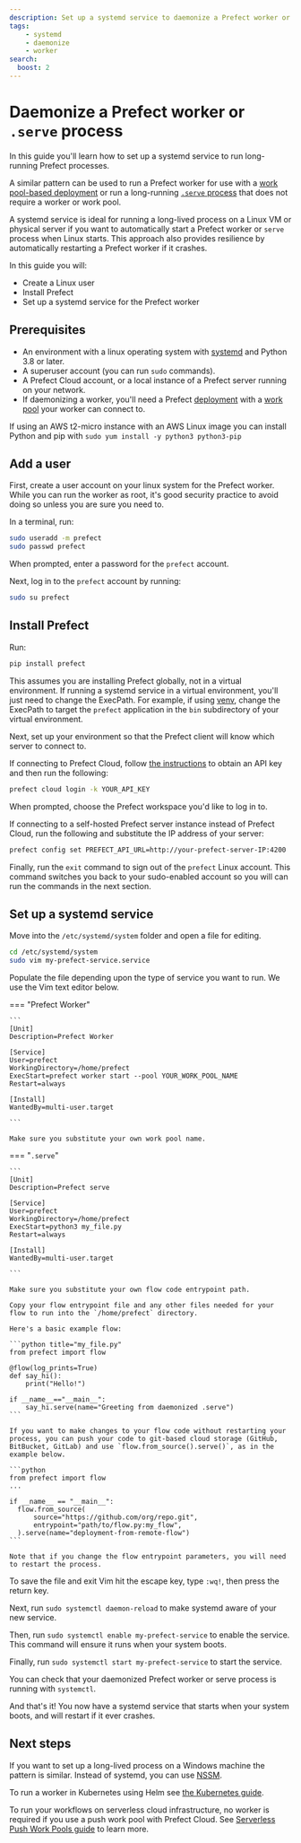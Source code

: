 ```yaml
---
description: Set up a systemd service to daemonize a Prefect worker or create a long-running deployment serve process
tags:
    - systemd
    - daemonize
    - worker
search:
  boost: 2
---
```


# Daemonize a Prefect worker or `.serve` process

In this guide you'll learn how to set up a systemd service to run long-running Prefect processes.

A similar pattern can be used to run a Prefect worker for use with a [work pool-based deployment](/guides/prefect-deploy/) or run a long-running [`.serve` process](/tutorial/deployments/#create-a-deployment) that does not require a worker or work pool.

A systemd service is ideal for running a long-lived process on a Linux VM or physical server if you want to automatically start a Prefect worker or `serve` process when Linux starts.
This approach also provides resilience by automatically restarting a Prefect worker if it crashes.

In this guide you will:

* Create a Linux user
* Install Prefect
* Set up a systemd service for the Prefect worker

## Prerequisites

* An environment with a linux operating system with [systemd](https://systemd.io/) and Python 3.8 or later.
* A superuser account (you can run `sudo` commands).
* A Prefect Cloud account, or a local instance of a Prefect server running on your network.
* If daemonizing a worker, you'll need a Prefect [deployment](/concepts/deployments/) with a [work pool](/concepts/work-pools/) your worker can connect to.

If using an AWS t2-micro instance with an AWS Linux image you can install Python and pip with `sudo yum install -y python3 python3-pip`

## Add a user

First, create a user account on your linux system for the Prefect worker.
While you can run the worker as root, it's good security practice to avoid doing so unless you are sure you need to.

In a terminal, run:

```bash
sudo useradd -m prefect
sudo passwd prefect
```

When prompted, enter a password for the `prefect` account.

Next, log in to the `prefect` account by running:

```bash
sudo su prefect
```

## Install Prefect

Run:

```bash
pip install prefect
```

This assumes you are installing Prefect globally, not in a virtual environment.
If running a systemd service in a virtual environment, you'll just need to change the ExecPath.
For example, if using [venv](https://docs.python.org/3/library/venv.html), change the ExecPath to target the `prefect` application in the `bin` subdirectory of your virtual environment.

Next, set up your environment so that the Prefect client will know which server to connect to.

If connecting to Prefect Cloud, follow [the instructions](https://docs.prefect.io/ui/cloud-getting-started/#create-an-api-key) to obtain an API key and then run the following:

```bash
prefect cloud login -k YOUR_API_KEY
```

When prompted, choose the Prefect workspace you'd like to log in to.

If connecting to a self-hosted Prefect server instance instead of Prefect Cloud, run the following and substitute the IP address of your server:

```bash
prefect config set PREFECT_API_URL=http://your-prefect-server-IP:4200
```

Finally, run the `exit` command to sign out of the `prefect` Linux account.
This command switches you back to your sudo-enabled account so you will can run the commands in the next section.

## Set up a systemd service

Move into the `/etc/systemd/system` folder and open a file for editing.

```bash
cd /etc/systemd/system
sudo vim my-prefect-service.service
```

Populate the file depending upon the type of service you want to run.
We use the Vim text editor below.

=== "Prefect Worker"

    ```
    [Unit]
    Description=Prefect Worker

    [Service]
    User=prefect
    WorkingDirectory=/home/prefect
    ExecStart=prefect worker start --pool YOUR_WORK_POOL_NAME
    Restart=always

    [Install]
    WantedBy=multi-user.target

    ```

    Make sure you substitute your own work pool name.

=== "`.serve`"

    ```
    [Unit]
    Description=Prefect serve 

    [Service]
    User=prefect
    WorkingDirectory=/home/prefect
    ExecStart=python3 my_file.py
    Restart=always

    [Install]
    WantedBy=multi-user.target

    ```

    Make sure you substitute your own flow code entrypoint path.

    Copy your flow entrypoint file and any other files needed for your flow to run into the `/home/prefect` directory.

    Here's a basic example flow:

    ```python title="my_file.py"
    from prefect import flow

    @flow(log_prints=True)
    def say_hi():
        print("Hello!")
        
    if __name__=="__main__":
        say_hi.serve(name="Greeting from daemonized .serve")
    ```

    If you want to make changes to your flow code without restarting your process, you can push your code to git-based cloud storage (GitHub, BitBucket, GitLab) and use `flow.from_source().serve()`, as in the example below.

    ```python
    from prefect import flow
    ...

    if __name__ == "__main__":
      flow.from_source(
          source="https://github.com/org/repo.git",
          entrypoint="path/to/flow.py:my_flow",
      ).serve(name="deployment-from-remote-flow")
    ```

    Note that if you change the flow entrypoint parameters, you will need to restart the process.

To save the file and exit Vim hit the escape key, type `:wq!`, then press the return key.

Next, run `sudo systemctl daemon-reload` to make systemd aware of your new service.

Then, run `sudo systemctl enable my-prefect-service` to enable the service.
This command will ensure it runs when your system boots.

Finally, run `sudo systemctl start my-prefect-service` to start the service.

You can check that your daemonized Prefect worker or serve process is running with `systemctl`.

And that's it!
You now have a systemd service that starts when your system boots, and will restart if it ever crashes.

## Next steps

If you want to set up a long-lived process on a Windows machine the pattern is similar.
Instead of systemd, you can use [NSSM](https://nssm.cc/).

To run a worker in Kubernetes using Helm see [the Kubernetes guide](/guides/deployment/kubernetes/#deploy-a-worker-using-helm).

To run your workflows on serverless cloud infrastructure, no worker is required if you use a push work pool with Prefect Cloud.
See [Serverless Push Work Pools guide](/guides/deployment/push-work-pools/) to learn more.
